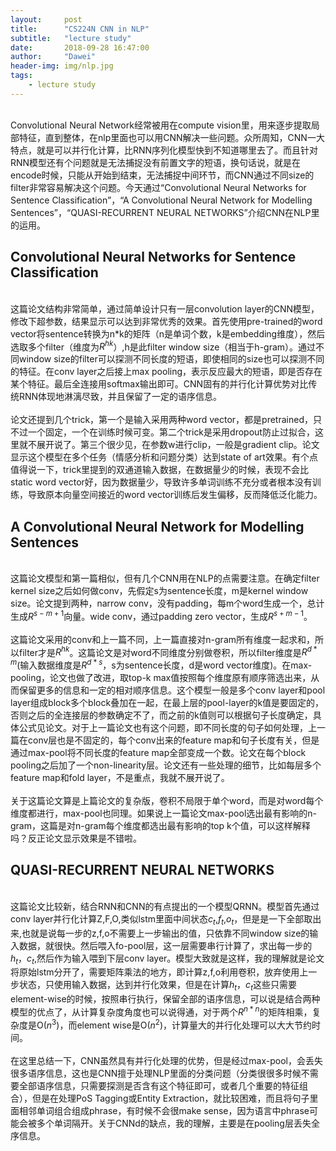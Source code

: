 ```yaml
---
layout:     post
title:      "CS224N CNN in NLP"
subtitle:   "lecture study"
date:       2018-09-28 16:47:00
author:     "Dawei"
header-img: img/nlp.jpg
tags:
    - lecture study
---
```

<br>Convolutional Neural Network经常被用在compute vision里，用来逐步提取局部特征，直到整体，在nlp里面也可以用CNN解决一些问题。众所周知，CNN一大特点，就是可以并行化计算，比RNN序列化模型快到不知道哪里去了。而且针对RNN模型还有个问题就是无法捕捉没有前置文字的短语，换句话说，就是在encode时候，只能从开始到结束，无法捕捉中间环节，而CNN通过不同size的filter非常容易解决这个问题。今天通过“Convolutional Neural Networks for Sentence Classification”，“A Convolutional Neural Network for Modelling Sentences”，“QUASI-RECURRENT NEURAL NETWORKS”介绍CNN在NLP里的运用。<br/>

## Convolutional Neural Networks for Sentence Classification
<br>这篇论文结构非常简单，通过简单设计只有一层convolution layer的CNN模型，修改下超参数，结果显示可以达到非常优秀的效果。首先使用pre-trained的word vector将sentence转换为n*k的矩阵（n是单词个数，k是embedding维度），然后选取多个filter（维度为$R^{hk}$）,h是此filter window size（相当于h-gram）。通过不同window size的filter可以探测不同长度的短语，即使相同的size也可以探测不同的特征。在conv layer之后接上max pooling，表示反应最大的短语，即是否存在某个特征。最后全连接用softmax输出即可。CNN固有的并行化计算优势对比传统RNN体现地淋漓尽致，并且保留了一定的语序信息。<br/>
<br>论文还提到几个trick，第一个是输入采用两种word vector，都是pretrained，只不过一个固定，一个在训练时候可变。第二个trick是采用dropout防止过拟合，这里就不展开说了。第三个很少见，在参数w进行clip，一般是gradient clip。论文显示这个模型在多个任务（情感分析和问题分类）达到state of art效果。有个点值得说一下，trick里提到的双通道输入数据，在数据量少的时候，表现不会比static word vector好，因为数据量少，导致许多单词训练不充分或者根本没有训练，导致原本向量空间接近的word vector训练后发生偏移，反而降低泛化能力。<br/>

## A Convolutional Neural Network for Modelling Sentences
<br>这篇论文模型和第一篇相似，但有几个CNN用在NLP的点需要注意。在确定filter kernel size之后如何做conv，先假定s为sentence长度，m是kernel window size。论文提到两种，narrow conv，没有padding，每m个word生成一个，总计生成$R^{s-m+1}$向量。wide conv，通过padding zero vector，生成$R^{s+m-1}$。<br/>
<br>这篇论文采用的conv和上一篇不同，上一篇直接对n-gram所有维度一起求和，所以filter才是$R^{hk}$。这篇论文是对word不同维度分别做卷积，所以filter维度是$R^{d*m}$(输入数据维度是$R^{d*s}$，s为sentence长度，d是word vector维度)。在max-pooling，论文也做了改进，取top-k max值按照每个维度原有顺序筛选出来，从而保留更多的信息和一定的相对顺序信息。这个模型一般是多个conv layer和pool layer组成block多个block叠加在一起，在最上层的pool-layer的k值是要固定的，否则之后的全连接层的参数确定不了，而之前的k值则可以根据句子长度确定，具体公式见论文。对于上一篇论文也有这个问题，即不同长度的句子如何处理，上一篇在conv层也是不固定的，每个conv出来的feature map和句子长度有关，但是通过max-pool将不同长度的feature map全部变成一个数。论文在每个block pooling之后加了一个non-linearity层。论文还有一些处理的细节，比如每层多个feature map和fold layer，不是重点，我就不展开说了。<br/>
<br>关于这篇论文算是上篇论文的复杂版，卷积不局限于单个word，而是对word每个维度都进行，max-pool也同理。如果说上一篇论文max-pool选出最有影响的n-gram，这篇是对n-gram每个维度都选出最有影响的top k个值，可以这样解释吗？反正论文显示效果是不错啦。<br/>

## QUASI-RECURRENT NEURAL NETWORKS
<br>这篇论文比较新，结合RNN和CNN的有点提出的一个模型QRNN。模型首先通过conv layer并行化计算Z,F,O,类似lstm里面中间状态$c_t$,$f_t$,$o_t$，但是是一下全部取出来,也就是说每一步的z,f,o不需要上一步输出的值，只依靠不同window size的输入数据，就很快。然后喂入fo-pool层，这一层需要串行计算了，求出每一步的$h_t$，$c_t$,然后作为输入喂到下层conv layer。模型大致就是这样，我的理解就是论文将原始lstm分开了，需要矩阵乘法的地方，即计算z,f,o利用卷积，放弃使用上一步状态，只使用输入数据，达到并行化效果，但是在计算$h_t$，$c_t$这些只需要element-wise的时候，按照串行执行，保留全部的语序信息，可以说是结合两种模型的优点了，从计算复杂度角度也可以说得通，对于两个$R^{n*n}$的矩阵相乘，复杂度是O($n^3$)，而element wise是O($n^2$)，计算量大的并行化处理可以大大节约时间。<br/>
<br>在这里总结一下，CNN虽然具有并行化处理的优势，但是经过max-pool，会丢失很多语序信息，这也是CNN擅于处理NLP里面的分类问题（分类很很多时候不需要全部语序信息，只需要探测是否含有这个特征即可，或者几个重要的特征组合），但是在处理PoS Tagging或Entity Extraction，就比较困难，而且将句子里面相邻单词组合组成phrase，有时候不会很make sense，因为语言中phrase可能会被多个单词隔开。关于CNNd的缺点，我的理解，主要是在pooling层丢失全序信息。<br/>